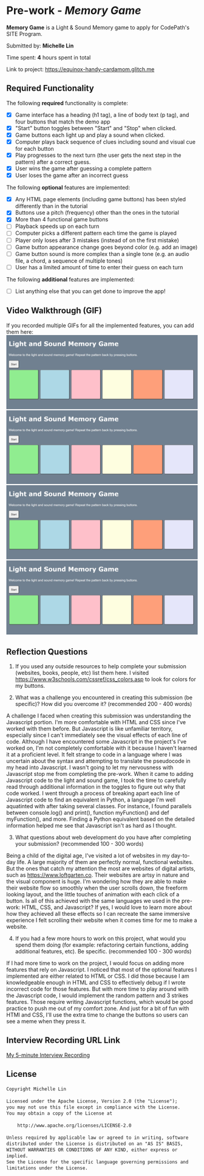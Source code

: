 # Pre-work - *Memory Game*

**Memory Game** is a Light & Sound Memory game to apply for CodePath's SITE Program. 

Submitted by: **Michelle Lin**

Time spent: **4** hours spent in total

Link to project: https://equinox-handy-cardamom.glitch.me

## Required Functionality

The following **required** functionality is complete:

* [X] Game interface has a heading (h1 tag), a line of body text (p tag), and four buttons that match the demo app
* [X] "Start" button toggles between "Start" and "Stop" when clicked. 
* [X] Game buttons each light up and play a sound when clicked. 
* [X] Computer plays back sequence of clues including sound and visual cue for each button
* [X] Play progresses to the next turn (the user gets the next step in the pattern) after a correct guess. 
* [X] User wins the game after guessing a complete pattern
* [X] User loses the game after an incorrect guess

The following **optional** features are implemented:

* [X] Any HTML page elements (including game buttons) has been styled differently than in the tutorial
* [X] Buttons use a pitch (frequency) other than the ones in the tutorial
* [X] More than 4 functional game buttons
* [ ] Playback speeds up on each turn
* [ ] Computer picks a different pattern each time the game is played
* [ ] Player only loses after 3 mistakes (instead of on the first mistake)
* [ ] Game button appearance change goes beyond color (e.g. add an image)
* [ ] Game button sound is more complex than a single tone (e.g. an audio file, a chord, a sequence of multiple tones)
* [ ] User has a limited amount of time to enter their guess on each turn

The following **additional** features are implemented:

- [ ] List anything else that you can get done to improve the app!

## Video Walkthrough (GIF)

If you recorded multiple GIFs for all the implemented features, you can add them here:
![Winning game](winning_game.gif)
![Losing game](losing_game.gif)
![Start/Stop button functionality](start_stop.gif)
![Stopping game](stop_game.gif)

## Reflection Questions
1. If you used any outside resources to help complete your submission (websites, books, people, etc) list them here. 
I visited https://www.w3schools.com/cssref/css_colors.asp to look for colors for my buttons.


2. What was a challenge you encountered in creating this submission (be specific)? How did you overcome it? (recommended 200 - 400 words)

A challenge I faced when creating this submission was understanding the Javascript portion. I'm more comfortable with HTML and CSS since I've worked with them before. But Javascript is like unfamiliar territory, especially since I can't immediately see the visual effects of each line of code. Although I have encountered some Javascript in the project's I've worked on, I'm not completely comfortable with it because I haven't learned it at a proficient level. It felt strange to code in a language where I was uncertain about the syntax and attempting to translate the pseudocode in my head into Javascript. I wasn't going to let my nervousness with Javascript stop me from completing the pre-work. When it came to adding Javascript code to the light and sound game, I took the time to carefully read through additional information in the toggles to figure out why that code worked. I went through a process of breaking apart each line of Javascript code to find an equivalent in Python, a language I'm well aquatinted with after taking several classes. For instance, I found parallels between console.log() and print(), function myFunction() and def myFunction(), and more. Finding a Python equivalent based on the detailed information helped me see that Javascript isn't as hard as I thought.

3. What questions about web development do you have after completing your submission? (recommended 100 - 300 words) 

Being a child of the digital age, I've visited a lot of websites in my day-to-day life. A large majority of them are perfectly normal, functional websites. But the ones that catch my attention the most are websites of digital artists, such as https://www.loftgarten.co. Their websites are artsy in nature and the visual component is huge. I'm wondering how they are able to make their website flow so smoothly when the user scrolls down, the freeform looking layout, and the little touches of animation with each click of a button. Is all of this achieved with the same languages we used in the pre-work: HTML, CSS, and Javascript? If yes, I would love to learn more about how they achieved all these effects so I can recreate the same immersive experience I felt scrolling their website when it comes time for me to make a website.

4. If you had a few more hours to work on this project, what would you spend them doing (for example: refactoring certain functions, adding additional features, etc). Be specific. (recommended 100 - 300 words) 

If I had more time to work on the project, I would focus on adding more features that rely on Javascript. I noticed that most of the optional features I implemented are either related to HTML or CSS. I did those because I am knowledgeable enough in HTML and CSS to effectively debug if I  wrote incorrect code for those features. But with more time to play around with the Javascript code, I would implement the random pattern and 3 strikes features. Those require writing Javascript functions, which would be good practice to push me out of my comfort zone. And just for a bit of fun with HTMl and CSS, I'll use the extra time to change the buttons so users can see a meme when they press it.



## Interview Recording URL Link

[My 5-minute Interview Recording](https://youtu.be/vAKSc5wIO1M)


## License

    Copyright Michelle Lin

    Licensed under the Apache License, Version 2.0 (the "License");
    you may not use this file except in compliance with the License.
    You may obtain a copy of the License at

        http://www.apache.org/licenses/LICENSE-2.0

    Unless required by applicable law or agreed to in writing, software
    distributed under the License is distributed on an "AS IS" BASIS,
    WITHOUT WARRANTIES OR CONDITIONS OF ANY KIND, either express or implied.
    See the License for the specific language governing permissions and
    limitations under the License.
